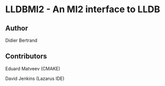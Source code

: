 # LLDBMI2 - An MI2 interface to LLDB

## Author
Didier Bertrand

## Contributors
Eduard Matveev (CMAKE)

David Jenkins (Lazarus IDE)